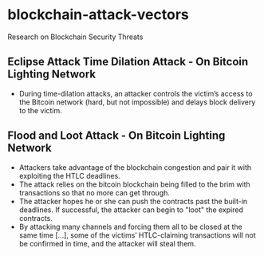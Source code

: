 # blockchain-attack-vectors
Research on Blockchain Security Threats 

## Eclipse Attack Time Dilation Attack - On Bitcoin Lighting Network
- During time-dilation attacks, an attacker controls the victim’s access to the Bitcoin network (hard, but not impossible) and delays block delivery to the victim.

## Flood and Loot Attack - On Bitcoin Lighting Network
- Attackers take advantage of the blockchain congestion and pair it with exploiting the HTLC deadlines.
- The attack relies on the bitcoin blockchain being filled to the brim with transactions so that no more can get through.
- The attacker hopes he or she can push the contracts past the built-in deadlines. If successful, the attacker can begin to "loot" the expired contracts.
- By attacking many channels and forcing them all to be closed at the same time [...], some of the victims’ HTLC-claiming transactions will not be confirmed in time, and the attacker will steal them. 


